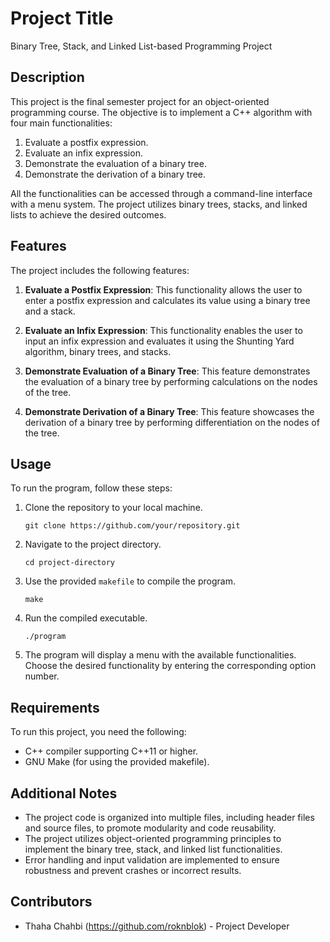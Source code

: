 # Project Title

Binary Tree, Stack, and Linked List-based Programming Project

## Description

This project is the final semester project for an object-oriented programming course. The objective is to implement a C++ algorithm with four main functionalities:

1. Evaluate a postfix expression.
2. Evaluate an infix expression.
3. Demonstrate the evaluation of a binary tree.
4. Demonstrate the derivation of a binary tree.

All the functionalities can be accessed through a command-line interface with a menu system. The project utilizes binary trees, stacks, and linked lists to achieve the desired outcomes.

## Features

The project includes the following features:

1. **Evaluate a Postfix Expression**: This functionality allows the user to enter a postfix expression and calculates its value using a binary tree and a stack.

2. **Evaluate an Infix Expression**: This functionality enables the user to input an infix expression and evaluates it using the Shunting Yard algorithm, binary trees, and stacks.

3. **Demonstrate Evaluation of a Binary Tree**: This feature demonstrates the evaluation of a binary tree by performing calculations on the nodes of the tree.

4. **Demonstrate Derivation of a Binary Tree**: This feature showcases the derivation of a binary tree by performing differentiation on the nodes of the tree.

## Usage

To run the program, follow these steps:

1. Clone the repository to your local machine.
   ```shell
   git clone https://github.com/your/repository.git
   ```

2. Navigate to the project directory.
   ```shell
   cd project-directory
   ```

3. Use the provided `makefile` to compile the program.
   ```shell
   make
   ```

4. Run the compiled executable.
   ```shell
   ./program
   ```

5. The program will display a menu with the available functionalities. Choose the desired functionality by entering the corresponding option number.

## Requirements

To run this project, you need the following:

- C++ compiler supporting C++11 or higher.
- GNU Make (for using the provided makefile).

## Additional Notes

- The project code is organized into multiple files, including header files and source files, to promote modularity and code reusability.
- The project utilizes object-oriented programming principles to implement the binary tree, stack, and linked list functionalities.
- Error handling and input validation are implemented to ensure robustness and prevent crashes or incorrect results.

## Contributors

- Thaha Chahbi (https://github.com/roknblok) - Project Developer
